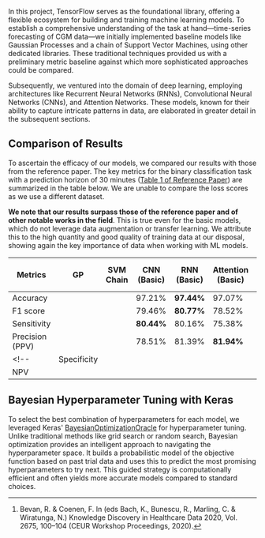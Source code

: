 
In this project, TensorFlow serves as the foundational library, offering a flexible ecosystem for building and training machine learning models. To establish a comprehensive understanding of the task at hand—time-series forecasting of CGM data—we initially implemented baseline models like Gaussian Processes and a chain of Support Vector Machines, using other dedicated libraries. These traditional techniques provided us with a preliminary metric baseline against which more sophisticated approaches could be compared.

Subsequently, we ventured into the domain of deep learning, employing architectures like Recurrent Neural Networks (RNNs), Convolutional Neural Networks (CNNs), and Attention Networks. These models, known for their ability to capture intricate patterns in data, are elaborated in greater detail in the subsequent sections.

## Comparison of Results

To ascertain the efficacy of our models, we compared our results with those from the reference paper. The key metrics for the binary classification task with a prediction horizon of 30 minutes ([Table 1 of Reference Paper](https://www.nature.com/articles/s41746-021-00480-x/tables/1)) are summarized in the table below. We are unable to compare the loss scores as we use a different dataset.

**We note that our results surpass those of the reference paper and of other notable works in the field**. This is true even for the basic models, which do not leverage data augmentation or transfer learning. We attribute this to the high quantity and good quality of training data at our disposal, showing again the key importance of data when working with ML models.

| Metrics       |  GP       |    SVM Chain     |   CNN (Basic)     |   RNN (Basic)    |   Attention (Basic)    | Ref paper (Best)     | Bevan et al[^1] |
|---------------|---------|---------|---------|---------|---------|----------|----------------|
| Accuracy      |         |         |   97.21%      |   **97.44%**      |  97.07%       | 95.98%   | 95.65%         |
| F1 score      |         |         |   79.46%      |   **80.77%**      |  78.52%       | 61.72%   | 57.40%         |
| Sensitivity   |         |         |   **80.44%**      |   80.16%      |  75.38%       | 59.19%   | 49.94%         |
| Precision (PPV)|        |         |   78.51%     |   81.39%      |   **81.94%**      | 67.68%   | 69.00%         |
<!-- | Specificity   |         |         |         |         |         | 98.15%   | 98.61%         |
| NPV           |         |         |         |         |         | 97.55%   | 96.76%         | -->


## Bayesian Hyperparameter Tuning with Keras

To select the best combination of hyperparameters for each model, we leveraged Keras' [BayesianOptimizationOracle](https://keras.io/api/keras_tuner/oracles/bayesian/) for hyperparameter tuning. Unlike traditional methods like grid search or random search, Bayesian optimization provides an intelligent approach to navigating the hyperparameter space. It builds a probabilistic model of the objective function based on past trial data and uses this to predict the most promising hyperparameters to try next. This guided strategy is computationally efficient and often yields more accurate models compared to standard choices.

[^1]: Bevan, R. & Coenen, F. In (eds Bach, K., Bunescu, R., Marling, C. & Wiratunga, N.) Knowledge Discovery in Healthcare Data 2020, Vol. 2675, 100–104 (CEUR Workshop Proceedings, 2020).